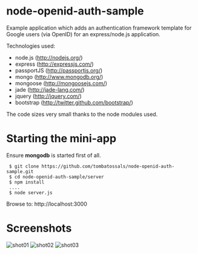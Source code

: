 node-openid-auth-sample
=======================

Example application which adds an authentication framework template for Google users (via OpenID) for an express/node.js application.

Technologies used:
* node.js (http://nodejs.org/)
* express (http://expressjs.com/)
* passportJS (http://passportjs.org/)
* mongo (http://www.mongodb.org/)
* mongoose (http://mongoosejs.com/)
* jade (http://jade-lang.com/)
* jquery (http://jquery.com/)
* bootstrap (http://twitter.github.com/bootstrap/)

The code sizes very small thanks to the node modules used. 

Starting the mini-app
=====================

Ensure **mongodb** is started first of all.

```
 $ git clone https://github.com/tombatossals/node-openid-auth-sample.git
 $ cd node-openid-auth-sample/server
 $ npm install
 ....
 $ node server.js
```

Browse to: http://localhost:3000

Screenshots
===========
![shot01](https://github.com/tombatossals/node-openid-auth-sample/raw/master/wiki-imgs/shot01.png "Screenshot 01")
![shot02](https://github.com/tombatossals/node-openid-auth-sample/raw/master/wiki-imgs/shot02.png "Screenshot 02")
![shot03](https://github.com/tombatossals/node-openid-auth-sample/raw/master/wiki-imgs/shot03.png "Screenshot 03")
